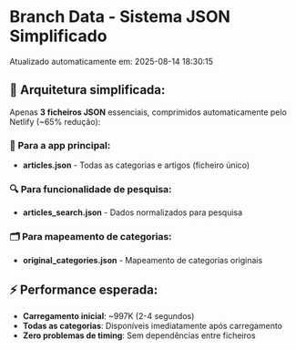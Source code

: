 # Branch Data - Sistema JSON Simplificado
Atualizado automaticamente em: 2025-08-14 18:30:15

## 🎯 Arquitetura simplificada:
Apenas **3 ficheiros JSON** essenciais, comprimidos automaticamente pelo Netlify (~65% redução):

### 📱 Para a app principal:
- **articles.json** - Todas as categorias e artigos (ficheiro único)

### 🔍 Para funcionalidade de pesquisa:
- **articles_search.json** - Dados normalizados para pesquisa

### 🗂️ Para mapeamento de categorias:
- **original_categories.json** - Mapeamento de categorias originais

## ⚡ Performance esperada:
- **Carregamento inicial**: ~997K (2-4 segundos)
- **Todas as categorias**: Disponíveis imediatamente após carregamento
- **Zero problemas de timing**: Sem dependências entre ficheiros
